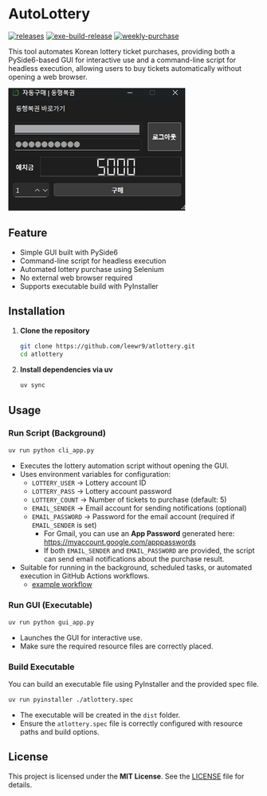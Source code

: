 # AutoLottery

[![releases](https://img.shields.io/github/v/release/leewr9/atlottery)](https://github.com/leewr9/atlottery/releases)
[![exe-build-release](https://github.com/leewr9/atlottery/actions/workflows/exe-build-release.yml/badge.svg)](https://github.com/leewr9/atlottery/actions/workflows/exe-build-release.yml)
[![weekly-purchase](https://github.com/leewr9/atlottery/actions/workflows/weekly-purchase.yml/badge.svg)](https://github.com/leewr9/atlottery/actions/workflows/weekly-purchase.yml)

This tool automates Korean lottery ticket purchases, providing both a PySide6-based GUI for interactive use and a command-line script for headless execution, allowing users to buy tickets automatically without opening a web browser.

![main](resources/main.png)

## Feature

- Simple GUI built with PySide6
- Command-line script for headless execution
- Automated lottery purchase using Selenium
- No external web browser required
- Supports executable build with PyInstaller

## Installation

1. **Clone the repository**

   ```bash
   git clone https://github.com/leewr9/atlottery.git
   cd atlottery
   ```

2. **Install dependencies via uv**

   ```bash
   uv sync
   ```

## Usage

### Run Script (Background)

```bash
uv run python cli_app.py
```

- Executes the lottery automation script without opening the GUI.
- Uses environment variables for configuration:
  - `LOTTERY_USER` → Lottery account ID
  - `LOTTERY_PASS` → Lottery account password
  - `LOTTERY_COUNT` → Number of tickets to purchase (default: 5)
  - `EMAIL_SENDER` → Email account for sending notifications (optional)
  - `EMAIL_PASSWORD` → Password for the email account (required if `EMAIL_SENDER` is set)
    - For Gmail, you can use an **App Password** generated here: https://myaccount.google.com/apppasswords
    - If both `EMAIL_SENDER` and `EMAIL_PASSWORD` are provided, the script can send email notifications about the purchase result.
- Suitable for running in the background, scheduled tasks, or automated execution in GitHub Actions workflows.
  - [example workflow](https://github.com/leewr9/atlottery/blob/master/.github/workflows/weekly-purchase.yml)

### Run GUI (Executable)

```bash
uv run python gui_app.py
```

- Launches the GUI for interactive use.
- Make sure the required resource files are correctly placed.

### Build Executable

You can build an executable file using PyInstaller and the provided spec file.

```bash
uv run pyinstaller ./atlottery.spec
```

- The executable will be created in the `dist` folder.
- Ensure the `atlottery.spec` file is correctly configured with resource paths and build options.

## License

This project is licensed under the **MIT License**. See the [LICENSE](LICENSE) file for details.
